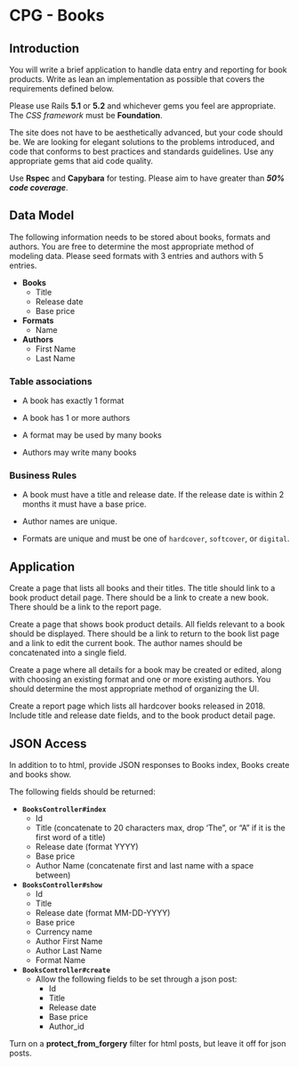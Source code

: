 # CPG - Books



## Introduction

You will write a brief application to handle data entry and reporting for book
products. Write as lean an implementation as possible that covers the requirements
defined below.

Please use Rails **5.1** or **5.2** and whichever gems you feel are appropriate. The _CSS
framework_ must be **Foundation**.

The site does not have to be aesthetically advanced, but your code should be. We are
looking for elegant solutions to the problems introduced, and code that conforms to
best practices and standards guidelines. Use any appropriate gems that aid code
quality.

Use **Rspec** and **Capybara** for testing. Please aim to have greater than _**50% code
coverage**_.

## Data Model

The following information needs to be stored about books, formats and authors. You
are free to determine the most appropriate method of modeling data. Please seed
formats with 3 entries and authors with 5 entries.

+   **Books**
    +   Title
    +   Release date
    +   Base price
+   **Formats**
    +   Name
+   **Authors**
    +   First Name
    +   Last Name

### Table associations

+   A book has exactly 1 format

+   A book has 1 or more authors

+   A format may be used by many books

+   Authors may write many books

### Business Rules

+   A book must have a title and release date. If the release date is within
    2 months it must have a base price.

+   Author names are unique.

+   Formats are unique and must be one of `hardcover`, `softcover`, or `digital`.

## Application

Create a page that lists all books and their titles. The title should link to a book
product detail page. There should be a link to create a new book. There should be a
link to the report page.

Create a page that shows book product details. All fields relevant to a book should
be displayed. There should be a link to return to the book list page and a link to edit
the current book. The author names should be concatenated into a single field.

Create a page where all details for a book may be created or edited, along with
choosing an existing format and one or more existing authors. You should determine
the most appropriate method of organizing the UI.

Create a report page which lists all hardcover books released in 2018. Include title
and release date fields, and to the book product detail page.

## JSON Access

In addition to to html, provide JSON responses to Books index, Books create and
books show.

The following fields should be returned:

+   **`BooksController#index`**
    +   Id
    +   Title (concatenate to 20 characters max, drop ‘The”, or “A” if it is the first word of a title)
    +   Release date (format YYYY)
    +   Base price
    +   Author Name (concatenate first and last name with a space between)
+   **`BooksController#show`**
    +   Id
    +   Title
    +   Release date (format MM-DD-YYYY)
    +   Base price
    +   Currency name
    +   Author First Name
    +   Author Last Name
    +   Format Name
+   **`BooksController#create`**
    +   Allow the following fields to be set through a json post:
        +   Id
        +   Title
        +   Release date
        +   Base price
        +   Author_id

Turn on a **protect_from_forgery** filter for html posts, but leave it off for json posts.

